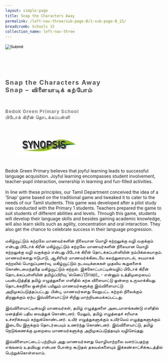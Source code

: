 ```yaml
---
layout: simple-page
title: Snap the Characters Away
permalink: /left-nav-three/sub-page-B/1-sub-page-B_15/
breadcrumb: Schools 15 
collection_name: left-nav-three
---
```




<input type="image" name="btnBack" id="btnBack" onclick="goBack()" src="/images/btnBack.png" style="height:70px;">


<link href="/misc/bootstrap.min.css" rel="stylesheet" />
<link href="/misc/Site.css" rel="stylesheet" />
<style>
    .divSPMain {
        padding: 20px;
        padding-top: 20px;
        text-align: justify;
        border-radius: 20px;
    }
    .divSPInfo {
        padding-top: 1px;
    }
</style>

<script>
        function goBack() {
          window.history.back();
        }
        </script>
        

<div id="PanelSess">
   <div class="col-md-12" style="padding-top: 40px;">
                    <span id="lblTitle_EL" style="font-weight: bold; font-size: 20px; letter-spacing: 2px; color: #525252">Snap the Characters Away<br>Snap – விளையாடிக் கற்போம்</span>
                </div>
                <div class="col-md-12" style="padding-top: 30px;">
                    <b style="font-size: 17px; color: #525252; display: none;">SCHOOL / ORGANISATION</b><br />
                    <span id="lblOrg_EL" style="font-weight: bold; font-size: 15px; letter-spacing: 1px; color: #7f7f7f">Bedok Green Primary School<br>பிடோக் கிரீன் தொடக்கப்பள்ளி</span>
                </div>
    <div class="row divSPMain">
        <h2 style="text-decoration: underline; padding-left: 20px;">
            <img src="/images/sessions/HderSynopsis.png" style="height: 60px;width:199px;" /></h2>
        <div class="col-md-2">
        </div>
    </div>
    <div class="col-md-2">
    </div>
<div class="divSPInfo col-md-10">
                        <div class="col-md-12">
                            <span id="lblSynosis_EL">Bedok Green Primary believes that joyful learning leads to successful language acquisition. Joyful learning encompasses student involvement, teacher-pupil interaction, ownership in learning and fun-filled activities.<br/><br/>In line with these principles, our Tamil Department conceived the idea of a ‘Snap’ game based on the traditional game and tweaked it to cater to the needs of our Tamil students. This   game was developed after a pilot study was conducted with the Primary 1 students. Teachers prepared the game to suit students of different abilities and levels. Through this game, students will develop their language skills and besides gaining academic knowledge, will also learn skills such as agility, concentration and oral interaction. They also get the chance to celebrate success in their language progression.  </span>
                        </div>
                        <div class="col-md-12" style="padding-top: 20px;">
                            <span id="lblSynosis_OL">மகிழ்வூட்டும் கற்றலே மாணவர்களின் நிலையான மொழி கற்றலுக்கு வழி வகுக்கும் என்பது பிடோக் கிரீன் மகிழ்வூட்டும் கற்றலே மாணவர்களின் நிலையான மொழி கற்றலுக்கு வழி வகுக்கும் என்பது பிடோக் கிரீன் தொடக்கப்பள்ளியின் நம்பிக்கையாகும். மாணவர்களது ஈடுபாடு, ஆசிரியர் மாணவர்க்கிடையே கலந்துரையாடல், சுயமாகக் கற்றலில் பொறுப்புணர்வு, மகிழ்வூட்டும் நடவடிக்கைகள் முதலிய கூறுகளைக் கொண்டமைந்ததே மகிழ்வூட்டும் கற்றல். இக்கோட்பாட்டின்வழிப் பிடோக் கிரீன் தொடக்கப்பள்ளியின் தமிழ்ப்பிரிவு ‘ஸ்னெப்’(Snap)_ - என்னும் உத்திமுறையைப் பயன்படுத்தித் தமிழ் எழுத்துகளை எளிதில் கற்க விளையாட்டு ஒன்றை உருவாக்கியது. தொடக்கநிலை ஒன்றில்  பயிலும் மாணவர்களுக்கு இவ்விளையாட்டு அறிமுகப்படுத்தப்பட்டது. பின்பு, மாணவர்களது வேறுபட்ட கற்றல் நிலைக்கும் திறனுக்கும் ஏற்ப இவ்விளையாட்டுச் சிறிது மாற்றியமைக்கப்பட்டது.<br><br>இவ்விளையாட்டின்வழி மாணவர்கள், தமிழ் எழுத்துகளை  அடையாளங்கண்டு எளிதில் மனத்தில் பதிய வைத்துக்   கொண்டனர். மேலும், தமிழ் எழுத்தைச் சரியாக உச்சரிக்கவும் கற்றுக்கொண்டனர். உயிர் எழுத்துகளுக்கும் உயிர்மெய் எழுத்துகளுக்கும் இடையே இருக்கும் தொடர்பையும் உணர்ந்து கொண்டனர். இவ்விளையாட்டு, தமிழ் நெடுங்கணக்கு முறையை மாணவர்களுக்கு அறிமுகப்படுத்தவும் வழிசெய்தது.<br><br>இவ்விளையாட்டைப் பற்றியும் அது மாணவர்களது மொழியாற்றலை வளர்ப்பதற்கு எங்ஙனம் உதவியது என்பன போன்ற  கூடுதல் தகவல்களையும் இக்கண்காட்சிக்கூடத்தில் பெற்றுக்கொள்ளலாம். </span>
                        </div>
                    </div>

</div>
